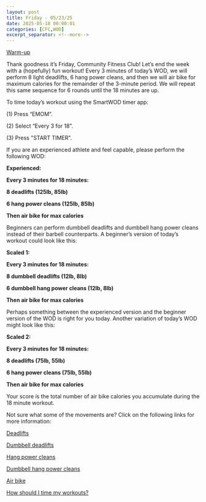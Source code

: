 ```yaml
---
layout: post
title: Friday - 05/23/25
date: 2025-05-18 00:00:01
categories: [CFC,WOD]
excerpt_separator: <!--more-->
---
```

[Warm-up](https://communityfitnessclub.wixsite.com/website/post/basic-full-body-warm-up)

Thank goodness it’s Friday, Community Fitness Club! Let’s end the week with a (hopefully) fun workout! Every 3 minutes of today’s WOD, we will perform 8 light deadlifts, 6 hang power cleans, and then we will air bike for maximum calories for the remainder of the 3-minute period. We will repeat this same sequence for 6 rounds until the 18 minutes are up.

To time today’s workout using the SmartWOD timer app:

(1) Press “EMOM”. 

(2) Select “Every 3 for 18”. 

(3) Press "START TIMER".

If you are an experienced athlete and feel capable, please perform the following WOD:

**Experienced:**

**Every 3 minutes for 18 minutes:**

**8 deadlifts (125lb, 85lb)**

**6 hang power cleans (125lb, 85lb)**

**Then air bike for max calories**
<!--more-->

Beginners can perform dumbbell deadlifts and dumbbell hang power cleans instead of their barbell counterparts. A beginner’s version of today’s workout could look like this:

**Scaled 1:**

**Every 3 minutes for 18 minutes:**

**8 dumbbell deadlifts (12lb, 8lb)**

**6 dumbbell hang power cleans (12lb, 8lb)**

**Then air bike for max calories**

Perhaps something between the experienced version and the beginner version of the WOD is right for you today. Another variation of today’s WOD might look like this:

**Scaled 2:**

**Every 3 minutes for 18 minutes:**

**8 deadlifts (75lb, 55lb)**

**6 hang power cleans (75lb, 55lb)**

**Then air bike for max calories**

Your score is the total number of air bike calories you accumulate during the 18 minute workout. 

Not sure what some of the movements are? Click on the following links for more information:

[Deadlifts](https://communityfitnessclub.wixsite.com/website/post/deadlifts) 

[Dumbbell deadlifts](https://www.youtube.com/watch?v=JNpUNRPQkAk)

[Hang power cleans](https://www.youtube.com/watch?v=0aP3tgKZcHQ)

[Dumbbell hang power cleans](https://communityfitnessclub.wixsite.com/website/post/dumbbell-hang-power-cleans)

[Air bike](https://communityfitnessclub.wixsite.com/website/post/air-bike)

[How should I time my workouts?](https://communityfitnessclub.wixsite.com/website/post/how-should-i-time-my-workouts)
